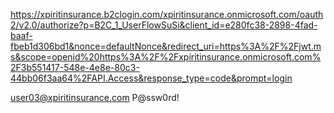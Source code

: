 https://xpiritinsurance.b2clogin.com/xpiritinsurance.onmicrosoft.com/oauth2/v2.0/authorize?p=B2C_1_UserFlowSuSi&client_id=e280fc38-2898-4fad-baaf-fbeb1d306bd1&nonce=defaultNonce&redirect_uri=https%3A%2F%2Fjwt.ms&scope=openid%20https%3A%2F%2Fxpiritinsurance.onmicrosoft.com%2F3b551417-548e-4e8e-80c3-44bb06f3aa64%2FAPI.Access&response_type=code&prompt=login



user03@xpiritinsurance.com
P@ssw0rd!
